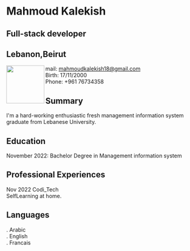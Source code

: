 # Mahmoud Kalekish <br />

## Full-stack developer
## Lebanon,Beirut <br />
<img align="left" width="100" height="100" src="https://user-images.githubusercontent.com/101974539/204000483-73e9eb95-0a3a-41dc-aaac-037fcdcef89e.jpeg">

mail: mahmoudkalekish18@gmail.com  <br />
Birth: 17/11/2000 <br />
Phone: +961 76734358

## Summary
I'm a hard-working enthusiastic fresh management information system graduate from Lebanese University.

## Education

November 2022: Bachelor Degree in Management information system

## Professional Experiences
Nov 2022 Codi_Tech <br />
SelfLearning at home.

## Languages
. Arabic <br />
. English <br />
. Francais <br />

<br />


